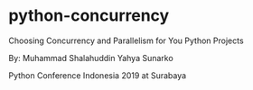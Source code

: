 # python-concurrency
Choosing Concurrency and Parallelism for You Python Projects

By: Muhammad Shalahuddin Yahya Sunarko

Python Conference Indonesia 2019 at Surabaya
